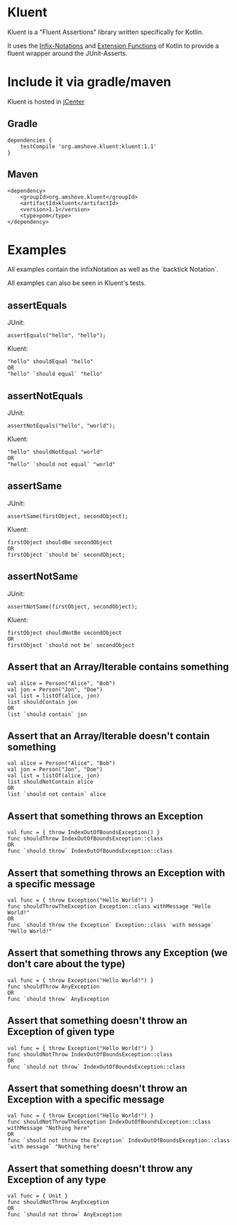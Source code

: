 # Kluent

Kluent is a "Fluent Assertions" library written specifically for Kotlin.

It uses the [Infix-Notations](https://kotlinlang.org/docs/reference/functions.html#infix-notation "Infix-Notation") and [Extension Functions](https://kotlinlang.org/docs/reference/extensions.html#extension-functions "Extension Functions") of Kotlin to provide a fluent wrapper around the JUnit-Asserts.

# Include it via gradle/maven

Kluent is hosted in [jCenter](https://bintray.com/markusamshove/maven/Kluent/view# "jCenter")

## Gradle
    dependencies {
        testCompile 'org.amshove.kluent:kluent:1.1'
    }
    
## Maven
    <dependency> 
        <groupId>org.amshove.kluent</groupId>
        <artifactId>kluent</artifactId>
        <version>1.1</version>
        <type>pom</type>
    </dependency>

# Examples
All examples contain the infixNotation as well as the \`backtick Notation\`.

All examples can also be seen in Kluent's tests.

## assertEquals ##
JUnit:

    assertEquals("hello", "hello");

Kluent:

    "hello" shouldEqual "hello"
    OR
    "hello" `should equal` "hello"

## assertNotEquals ##
JUnit:

    assertNotEquals("hello", "world");

Kluent:

    "hello" shouldNotEqual "world"
    OR
    "hello" `should not equal` "world"

## assertSame ##
JUnit:

    assertSame(firstObject, secondObject);

Kluent:

    firstObject shouldBe secondObject
    OR
    firstObject `should be` secondObject;

## assertNotSame ##
JUnit:

    assertNotSame(firstObject, secondObject);

Kluent:

    firstObject shouldNotBe secondObject
    OR
    firstObject `should not be` secondObject

## Assert that an Array/Iterable contains something ##

    val alice = Person("Alice", "Bob")
    val jon = Person("Jon", "Doe")
    val list = listOf(alice, jon)
    list shouldContain jon
    OR
    list `should contain` jon

## Assert that an Array/Iterable doesn't contain something ##

    val alice = Person("Alice", "Bob")
    val jon = Person("Jon", "Doe")
    val list = listOf(alice, jon)
    list shouldNotContain alice
    OR
    list `should not contain` alice

## Assert that something throws an Exception ##

    val func = { throw IndexOutOfBoundsException() }
    func shouldThrow IndexOutOfBoundsException::class
    OR
    func `should throw` IndexOutOfBoundsException::class

## Assert that something throws an Exception with a specific message ##

    val func = { throw Exception("Hello World!") }
    func shouldThrowTheException Exception::class withMessage "Hello World!"
    OR
    func `should throw the Exception` Exception::class `with message` "Hello World!"

## Assert that something throws any Exception (we don't care about the type) ##

    val func = { throw Exception("Hello World!") }
    func shouldThrow AnyException
    OR
    func `should throw` AnyException

## Assert that something doesn't throw an Exception of given type ##

    val func = { throw Exception("Hello World!") }
    func shouldNotThrow IndexOutOfBoundsException::class
    OR
    func `should not throw` IndexOutOfBoundsException::class

## Assert that something doesn't throw an Exception with a specific message ##

    val func = { throw Exception("Hello World!") }
    func shouldNotThrowTheException IndexOutOfBoundsException::class withMessage "Nothing here"
    OR
    func `should not throw the Exception` IndexOutOfBoundsException::class `with message` "Nothing here"

## Assert that something doesn't throw any Exception of any type ##

    val func = { Unit }
    func shouldNotThrow AnyException
    OR
    func `should not throw` AnyException
